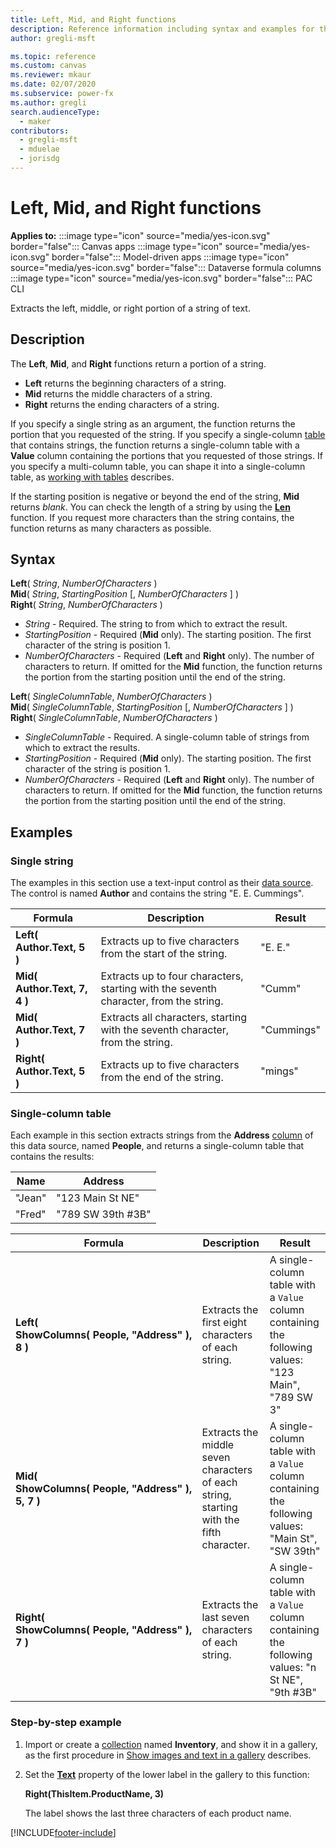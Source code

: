 ```yaml
---
title: Left, Mid, and Right functions
description: Reference information including syntax and examples for the Left, Mid, and Right functions.
author: gregli-msft

ms.topic: reference
ms.custom: canvas
ms.reviewer: mkaur
ms.date: 02/07/2020
ms.subservice: power-fx
ms.author: gregli
search.audienceType:
  - maker
contributors:
  - gregli-msft
  - mduelae
  - jorisdg
---
```


# Left, Mid, and Right functions

**Applies to:** :::image type="icon" source="media/yes-icon.svg" border="false"::: Canvas apps :::image type="icon" source="media/yes-icon.svg" border="false"::: Model-driven apps   :::image type="icon" source="media/yes-icon.svg" border="false"::: Dataverse formula columns :::image type="icon" source="media/yes-icon.svg" border="false"::: PAC CLI

Extracts the left, middle, or right portion of a string of text.

## Description

The **Left**, **Mid**, and **Right** functions return a portion of a string.

- **Left** returns the beginning characters of a string.
- **Mid** returns the middle characters of a string.
- **Right** returns the ending characters of a string.

If you specify a single string as an argument, the function returns the portion that you requested of the string. If you specify a single-column [table](/power-apps/maker/canvas-apps/working-with-tables) that contains strings, the function returns a single-column table with a **Value** column containing the portions that you requested of those strings. If you specify a multi-column table, you can shape it into a single-column table, as [working with tables](/power-apps/maker/canvas-apps/working-with-tables) describes.

If the starting position is negative or beyond the end of the string, **Mid** returns _blank_. You can check the length of a string by using the **[Len](function-len.md)** function. If you request more characters than the string contains, the function returns as many characters as possible.

## Syntax

**Left**( _String_, _NumberOfCharacters_ )<br>**Mid**( _String_, _StartingPosition_ [, *NumberOfCharacters* ] )<br>**Right**( _String_, _NumberOfCharacters_ )

- _String_ - Required. The string to from which to extract the result.
- _StartingPosition_ - Required (**Mid** only). The starting position. The first character of the string is position 1.
- _NumberOfCharacters_ - Required (**Left** and **Right** only). The number of characters to return. If omitted for the **Mid** function, the function returns the portion from the starting position until the end of the string.

**Left**( _SingleColumnTable_, _NumberOfCharacters_ )<br>**Mid**( _SingleColumnTable_, _StartingPosition_ [, *NumberOfCharacters* ] )<br>**Right**( _SingleColumnTable_, _NumberOfCharacters_ )

- _SingleColumnTable_ - Required. A single-column table of strings from which to extract the results.
- _StartingPosition_ - Required (**Mid** only). The starting position. The first character of the string is position 1.
- _NumberOfCharacters_ - Required (**Left** and **Right** only). The number of characters to return. If omitted for the **Mid** function, the function returns the portion from the starting position until the end of the string.

## Examples

### Single string

The examples in this section use a text-input control as their [data source](/power-apps/maker/canvas-apps/working-with-data-sources). The control is named **Author** and contains the string "E. E. Cummings".

| Formula                      | Description                                                                           | Result     |
| ---------------------------- | ------------------------------------------------------------------------------------- | ---------- |
| **Left( Author.Text, 5 )**   | Extracts up to five characters from the start of the string.                          | "E. E."    |
| **Mid( Author.Text, 7, 4 )** | Extracts up to four characters, starting with the seventh character, from the string. | "Cumm"     |
| **Mid( Author.Text, 7 )**    | Extracts all characters, starting with the seventh character, from the string.        | "Cummings" |
| **Right( Author.Text, 5 )**  | Extracts up to five characters from the end of the string.                            | "mings"    |

### Single-column table

Each example in this section extracts strings from the **Address** [column](/power-apps/maker/canvas-apps/working-with-tables#columns) of this data source, named **People**, and returns a single-column table that contains the results:

| Name | Address |
| --- | --- |
| "Jean" | "123 Main St NE" |
| "Fred" | "789 SW 39th #3B" |

| Formula | Description | Result |
| --- | --- | --- |
| **Left( ShowColumns(&nbsp;People,&nbsp;"Address"&nbsp;), 8 )** | Extracts the first eight characters of each string. | A single-column table with a `Value` column containing the following values: "123 Main", "789 SW 3" |
| **Mid( ShowColumns(&nbsp;People,&nbsp;"Address"&nbsp;), 5, 7 )** | Extracts the middle seven characters of each string, starting with the fifth character. | A single-column table with a `Value` column containing the following values: "Main St", "SW 39th" |
| **Right( ShowColumns(&nbsp;People,&nbsp;"Address"&nbsp;), 7 )** | Extracts the last seven characters of each string. | A single-column table with a `Value` column containing the following values: "n St NE", "9th #3B" |

### Step-by-step example

1. Import or create a [collection](/power-apps/maker/canvas-apps/working-with-data-sources#collections) named **Inventory**, and show it in a gallery, as the first procedure in [Show images and text in a gallery](/power-apps/maker/canvas-apps/show-images-text-gallery-sort-filter) describes.
2. Set the **[Text](/power-apps/maker/canvas-apps/controls/properties-core)** property of the lower label in the gallery to this function:

   **Right(ThisItem.ProductName, 3)**

   The label shows the last three characters of each product name.

[!INCLUDE[footer-include](../../includes/footer-banner.md)]
